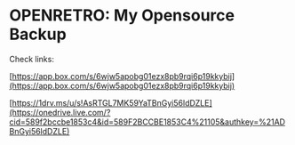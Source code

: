 OPENRETRO: My Opensource Backup
===============================

Check links:

[https://app.box.com/s/6wjw5apobg01ezx8pb9rqi6p19kkybij](https://app.box.com/s/6wjw5apobg01ezx8pb9rqi6p19kkybij)
 
[https://1drv.ms/u/s!AsRTGL7MK59YaTBnGyi56ldDZLE](https://onedrive.live.com/?cid=589f2bccbe1853c4&id=589F2BCCBE1853C4%21105&authkey=%21ADBnGyi56ldDZLE) 
